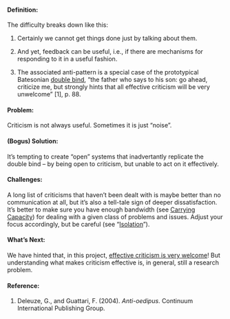 #### Definition:

The difficulty breaks down like this:

1.  Certainly we cannot get things done just by talking about them.

2.  And yet, feedback can be useful, i.e., if there are mechanisms for
    responding to it in a useful fashion.

3.  The associated anti-pattern is a special case of the prototypical
    Batesonian [double bind](http://en.wikipedia.org/wiki/Double_bind),
    “the father who says to his son: go ahead, criticize me, but
    strongly hints that all effective criticism will be very unwelcome”
    <span>[</span>1<span>]</span>, p. 88.

#### Problem:

Criticism is not always useful. Sometimes it is just “noise”.

#### (Bogus) Solution:

It’s tempting to create “open” systems that inadvertantly replicate the
double bind – by being open to criticism, but unable to act on it
effectively.

#### Challenges:

A long list of criticisms that haven’t been dealt with is maybe better
than no communication at all, but it’s also a tell-tale sign of deeper
dissatisfaction. It’s better to make sure you have enough bandwidth (see
[Carrying
Capacity](http://peeragogy.org/patterns-usecases/patterns-and-heuristics/carrying-capacity/))
for dealing with a given class of problems and issues. Adjust your focus
accordingly, but be careful (see
“[Isolation](http://peeragogy.org/antipatterns/isolation/)”).

#### What’s Next:

We have hinted that, in this project, [effective criticism is very
welcome](http://peeragogy.org/how-to-use-this-handbook/)! But
understanding what makes criticism effective is, in general, still a
research problem.

#### Reference:

1.  Deleuze, G., and Guattari, F. (2004). *Anti-oedipus*. Continuum
    International Publishing Group.


